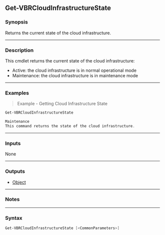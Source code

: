 Get-VBRCloudInfrastructureState
-------------------------------

### Synopsis
Returns the current state of the cloud infrastructure.

---

### Description

This cmdlet returns the current state of the cloud infrastructure:
- Active: the cloud infrastructure is in normal operational mode
- Maintenance: the cloud infrastructure is in maintenance mode

---

### Examples
> Example - Getting Cloud Infrastructure State

```PowerShell
Get-VBRCloudInfrastructureState

Maintenance
This command returns the state of the cloud infrastructure.
```

---

### Inputs
None

---

### Outputs
* [Object](https://learn.microsoft.com/en-us/dotnet/api/System.Object)

---

### Notes

---

### Syntax
```PowerShell
Get-VBRCloudInfrastructureState [<CommonParameters>]
```
